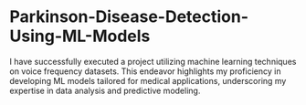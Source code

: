 # Parkinson-Disease-Detection-Using-ML-Models
I have successfully executed a project utilizing machine learning techniques on voice frequency datasets. This endeavor highlights my proficiency in developing ML models tailored for medical applications, underscoring my expertise in data analysis and predictive modeling.
